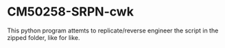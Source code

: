 # CM50258-SRPN-cwk

This python program attemts to replicate/reverse engineer the script in the zipped folder, like for like.

